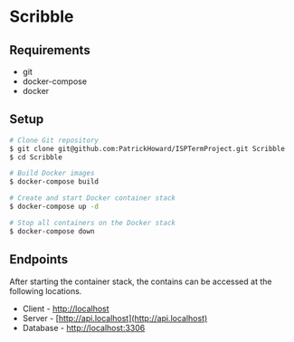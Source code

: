 # Scribble

## Requirements
- git
- docker-compose
- docker

## Setup
```bash
# Clone Git repository
$ git clone git@github.com:PatrickHoward/ISPTermProject.git Scribble
$ cd Scribble

# Build Docker images
$ docker-compose build

# Create and start Docker container stack
$ docker-compose up -d

# Stop all containers on the Docker stack
$ docker-compose down
```

## Endpoints
After starting the container stack, the contains can be accessed at the following locations.

- Client - [http://localhost](http://localhost)
- Server - [http://api.localhost](http://api.localhost)
- Database - [http://localhost:3306](http://localhost:3306)
